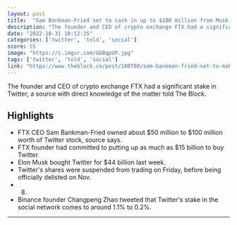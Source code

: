 ```yaml
---
layout: post
title:  "Sam Bankman-Fried set to cash in up to $100 million from Musk's Twitter purchase"
description: "The founder and CEO of crypto exchange FTX had a significant stake in Twitter, a source with direct knowledge of the matter told The Block."
date: "2022-10-31 10:12:35"
categories: ['twitter', 'told', 'social']
score: 55
image: "https://i.imgur.com/GbBqpUP.jpg"
tags: ['twitter', 'told', 'social']
link: "https://www.theblock.co/post/180780/sam-bankman-fried-set-to-make-up-to-100-million-from-musk-twitter-purchase"
---
```


The founder and CEO of crypto exchange FTX had a significant stake in Twitter, a source with direct knowledge of the matter told The Block.

## Highlights

- FTX CEO Sam Bankman-Fried owned about $50 million to $100 million worth of Twitter stock, source says.
- FTX founder had committed to putting up as much as $15 billion to buy Twitter.
- Elon Musk bought Twitter for $44 billion last week.
- Twitter's shares were suspended from trading on Friday, before being officially delisted on Nov.
- 8.
- Binance founder Changpeng Zhao tweeted that Twitter's stake in the social network comes to around 1.1% to 0.2%.

---
